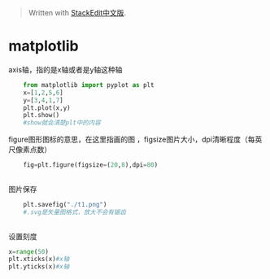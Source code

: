 > Written with [StackEdit中文版](https://stackedit.cn/).

# matplotlib

axis轴，指的是x轴或者是y轴这种轴

```python
	from matplotlib import pyplot as plt
	x=[1,2,5,6]
	y=[3,4,1,7]
	plt.plot(x,y)
	plt.show()
	#show就会清楚plt中的内容
```  
figure图形图标的意思，在这里指画的图 ，figsize图片大小，dpi清晰程度（每英尺像素点数）
```python
	fig=plt.figure(figsize=(20,8),dpi=80)
	
```  
图片保存
```python
	plt.savefig("./t1.png")
	#.svg是矢量图格式，放大不会有锯齿
	
```  
设置刻度
```python
x=range(50)
plt.xticks(x)#x轴
plt.yticks(x)#x轴

```
<!--stackedit_data:
eyJoaXN0b3J5IjpbLTEzMzY3NDk2OTgsMTQzNTc2MTIsNjgwMz
gwMzEyLDE2NzcwNzU2NDMsLTIxMzM1NTI1MzAsNjIwOTg1NDAw
LDU3ODI5MDQ5LC0xODg0OTAxNDE0LDU3ODI5MDQ5XX0=
-->